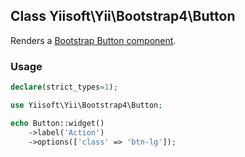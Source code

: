 ## Class Yiisoft\Yii\Bootstrap4\Button
Renders a [Bootstrap Button component](https://getbootstrap.com/docs/4.5/components/buttons/).

### Usage

```php
declare(strict_types=1);

use Yiisoft\Yii\Bootstrap4\Button;

echo Button::widget()
    ->label('Action')
    ->options(['class' => 'btn-lg']);
```
